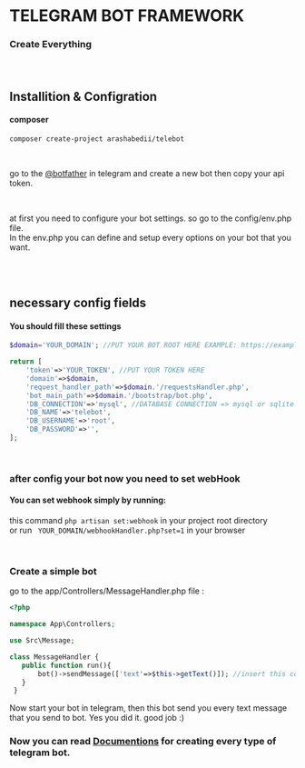 #  TELEGRAM BOT FRAMEWORK
### Create Everything <br/><br/><br/>


## Installition & Configration
#### composer
```
composer create-project arashabedii/telebot
```
<br/>

go to the [@botfather](https://t.me/botfather) in telegram and create a new bot
then copy your api token.

<br/>

at first you need to configure your bot settings. so go to the config/env.php file.</br>
In the env.php you can define and setup every options on your bot that you want.

<br/>
<br/>

## necessary config fields
#### You should fill these settings
```PHP
$domain='YOUR_DOMAIN'; //PUT YOUR BOT ROOT HERE EXAMPLE: https://example.com/mybotDirectory

return [
    'token'=>'YOUR_TOKEN', //PUT YOUR TOKEN HERE
    'domain'=>$domain,
    'request_handler_path'=>$domain.'/requestsHandler.php',
    'bot_main_path'=>$domain.'/bootstrap/bot.php',
    'DB_CONNECTION'=>'mysql', //DATABASE CONNECTION => mysql or sqlite 
    'DB_NAME'=>'telebot',
    'DB_USERNAME'=>'root',
    'DB_PASSWORD'=>'',
];
```
<br/>

### after config your bot now you need to set webHook
#### You can set webhook simply by running: <br/>
this command ```php artisan set:webhook``` in your project root directory 
<br>
or run
``` YOUR_DOMAIN/webhookHandler.php?set=1``` in your browser

<br/>


### Create a simple bot

go to the app/Controllers/MessageHandler.php file :

```php
<?php

namespace App\Controllers;

use Src\Message;

class MessageHandler {
   public function run(){
       bot()->sendMessage(['text'=>$this->getText()]); //insert this code
   }
 }

```

Now start your bot in telegram, then this bot send you every text message that you send to bot. Yes you did it. good job :)

### Now you can read [Documentions](https://arashabedii.github.io/TeleBot) for creating every type of telegram bot.

